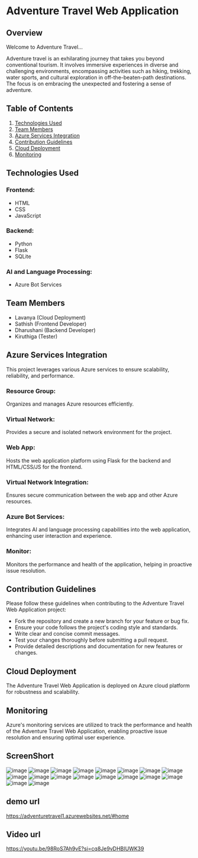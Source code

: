 # Adventure Travel Web Application

## Overview

Welcome to Adventure Travel...

Adventure travel is an exhilarating journey that takes you beyond conventional tourism. It involves immersive experiences in diverse and challenging environments, encompassing activities such as hiking, trekking, water sports, and cultural exploration in off-the-beaten-path destinations. The focus is on embracing the unexpected and fostering a sense of adventure.

## Table of Contents

1. [Technologies Used](#technologies-used)
2. [Team Members](#team-members)
3. [Azure Services Integration](#azure-services-integration)
4. [Contribution Guidelines](#contribution-guidelines)
5. [Cloud Deployment](#cloud-deployment)
6. [Monitoring](#monitoring)

## Technologies Used

### Frontend:
- HTML
- CSS
- JavaScript

### Backend:
- Python
- Flask
- SQLite

### AI and Language Processing:
- Azure Bot Services

## Team Members

- Lavanya (Cloud Deployment)
- Sathish (Frontend Developer)
- Dharushani (Backend Developer)
- Kiruthiga (Tester)

## Azure Services Integration

This project leverages various Azure services to ensure scalability, reliability, and performance.

### Resource Group:
Organizes and manages Azure resources efficiently.

### Virtual Network:
Provides a secure and isolated network environment for the project.

### Web App:
Hosts the web application platform using Flask for the backend and HTML/CSS/JS for the frontend.

### Virtual Network Integration:
Ensures secure communication between the web app and other Azure resources.

### Azure Bot Services:
Integrates AI and language processing capabilities into the web application, enhancing user interaction and experience.

### Monitor:
Monitors the performance and health of the application, helping in proactive issue resolution.

## Contribution Guidelines

Please follow these guidelines when contributing to the Adventure Travel Web Application project:
- Fork the repository and create a new branch for your feature or bug fix.
- Ensure your code follows the project's coding style and standards.
- Write clear and concise commit messages.
- Test your changes thoroughly before submitting a pull request.
- Provide detailed descriptions and documentation for new features or changes.

## Cloud Deployment

The Adventure Travel Web Application is deployed on Azure cloud platform for robustness and scalability.

## Monitoring

Azure's monitoring services are utilized to track the performance and health of the Adventure Travel Web Application, enabling proactive issue resolution and ensuring optimal user experience.

## ScreenShort
![image](https://github.com/lavanya2481/Adventure_travel/assets/153826342/b653976c-6675-4a0f-8c6f-7e286857a6e0)
![image](https://github.com/lavanya2481/Adventure_travel/assets/153826342/0757947c-7008-4e5b-a978-e32a0cde04e1)
![image](https://github.com/lavanya2481/Adventure_travel/assets/153826342/506b6b97-3e5f-41f5-9573-ad9870ed1da3)
![image](https://github.com/lavanya2481/Adventure_travel/assets/153826342/50ea98fb-64e8-49f5-86af-7638936d7c01)
![image](https://github.com/lavanya2481/Adventure_travel/assets/153826342/c029f82d-8b18-4061-b51f-f38462489e25)
![image](https://github.com/lavanya2481/Adventure_travel/assets/153826342/c9ff73ec-89e8-4eaa-b9bb-e6b3755ce7f0)
![image](https://github.com/lavanya2481/Adventure_travel/assets/153826342/fe6f2822-9060-4f9d-a24f-8a86af6df0b1)
![image](https://github.com/lavanya2481/Adventure_travel/assets/153826342/d811acd9-3078-431e-8ed5-f4440b09d40c)
![image](https://github.com/lavanya2481/Adventure_travel/assets/153826342/f75fde46-3378-42e8-bd34-b0a7a86f4eb6)
![image](https://github.com/lavanya2481/Adventure_travel/assets/153826342/6acf234e-174b-437c-a504-8f289158aa9a)
![image](https://github.com/lavanya2481/Adventure_travel/assets/153826342/566bd32f-26eb-47ce-81c4-7cdb4d212e65)
![image](https://github.com/lavanya2481/Adventure_travel/assets/153826342/f2503558-d96c-486a-a2bc-88ad6b472eba)
![image](https://github.com/lavanya2481/Adventure_travel/assets/153826342/4a2411b3-5bc9-4a7c-97c8-ae97498b5a0c)
![image](https://github.com/lavanya2481/Adventure_travel/assets/153826342/a9ddce04-5af9-480d-97a7-52202007ca24)
![image](https://github.com/lavanya2481/Adventure_travel/assets/153826342/b6b5865d-029a-46ee-a6db-f0c8bed9fa09)
![image](https://github.com/lavanya2481/Adventure_travel/assets/153826342/56992330-47e2-48ae-b76a-1ca624463269)
![image](https://github.com/lavanya2481/Adventure_travel/assets/153826342/c6eb3693-9b83-403b-9793-4560c76aa05c)
![image](https://github.com/lavanya2481/Adventure_travel/assets/153826342/a6b5cd80-dfb6-4ccb-bffd-40990d81d1d3)

## demo url
https://adventuretravel1.azurewebsites.net/#home

## Video url
https://youtu.be/98RoS7Ah9vE?si=cq8Je9vDHBIUWK39














